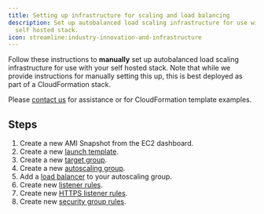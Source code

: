 ```yaml
---
title: Setting up infrastructure for scaling and load balancing
description: Set up autobalanced load scaling infrastructure for use with your
  self hosted stack.
icon: streamline:industry-innovation-and-infrastructure
---
```


Follow these instructions to **manually** set up autobalanced load scaling infrastructure for use with your self hosted stack. Note that while we provide instructions for manually setting this up, this is best deployed as part of a CloudFormation stack.

Please [contact us](https://pdfrest.com/support/) for assistance or for CloudFormation template examples.

## Steps

1. Create a new AMI Snapshot from the EC2 dashboard.
2. Create a new [launch template](https://docs.aws.amazon.com/autoscaling/ec2/userguide/create-launch-template.html).
3. Create a new [target group](https://docs.aws.amazon.com/elasticloadbalancing/latest/application/load-balancer-target-groups.html).
4. Create a new [autoscaling group](https://docs.aws.amazon.com/autoscaling/ec2/userguide/auto-scaling-groups.html).
5. Add a [load balancer](https://docs.aws.amazon.com/autoscaling/ec2/userguide/attach-load-balancer-asg.html) to your autoscaling group.
6. Create new [listener rules](https://docs.aws.amazon.com/elasticloadbalancing/latest/application/listener-update-rules.html).
7. Create new [HTTPS listener rules](https://docs.aws.amazon.com/elasticloadbalancing/latest/application/create-https-listener.html).
8. Create new [security group rules](https://docs.aws.amazon.com/elasticloadbalancing/latest/application/load-balancer-update-security-groups.html).
